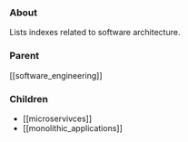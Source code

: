 ### About
Lists indexes related to software architecture.

### Parent
[[software_engineering]]

### Children
- [[microservivces]]
- [[monolithic_applications]]

